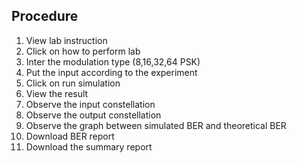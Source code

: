 ##  Procedure
1. View lab instruction 
2. Click on how to perform lab
3. Inter the modulation type (8,16,32,64 PSK)
4. Put the input according to the experiment
5. Click on run simulation
6. View the result
7. Observe the input constellation
8. Observe the output constellation
9. Observe the graph between simulated BER and theoretical BER
10. Download BER report
11. Download the summary report
    
